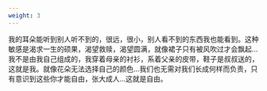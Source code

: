 ```yaml
---
weight: 3
---
```


我的耳朵能听到别人听不到的，很远，很小，别人看不到的东西我也能看到。这种敏感是渴求一生的硕果，渴望救赎，渴望圆满，就像裙子只有被风吹过才会飘起…我不是由我自己组成的，我穿着母亲的衬衫，系着父亲的皮带，鞋子是叔叔送的，这就是我。就像花朵无法选择自己的颜色…我们也无需对我们长成何样而负责，只有意识到这些你才能自由，张大成人…这就是自由。